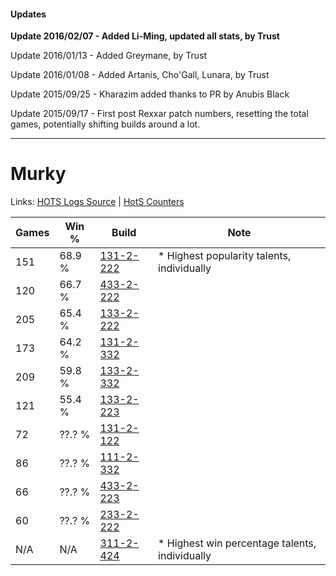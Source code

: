 #### Updates
**Update 2016/02/07 - Added Li-Ming, updated all stats, by Trust**

Update 2016/01/13 - Added Greymane, by Trust

Update 2016/01/08 - Added Artanis, Cho'Gall, Lunara, by Trust

Update 2015/09/25 - Kharazim added thanks to PR by Anubis Black

Update 2015/09/17 - First post Rexxar patch numbers, resetting the total games, potentially shifting builds around a lot.

***

# Murky

Links: [HOTS Logs Source](https://www.hotslogs.com/Sitewide/HeroDetails?Hero=Murky) | [HotS Counters](http://hotscounters.com/#/hero/Murky)

Games  | Win %  | Build     | Note
-----  | -----  | -----     | ----
151    | 68.9 % | [131-2-222](http://www.heroesfire.com/hots/talent-calculator/murky#h9nU) | * Highest popularity talents, individually
120    | 66.7 % | [433-2-222](http://www.heroesfire.com/hots/talent-calculator/murky#sh4-) | 
205    | 65.4 % | [133-2-222](http://www.heroesfire.com/hots/talent-calculator/murky#hEf-) | 
173    | 64.2 % | [131-2-332](http://www.heroesfire.com/hots/talent-calculator/murky#h9pC) | 
209    | 59.8 % | [133-2-332](http://www.heroesfire.com/hots/talent-calculator/murky#hEhi) | 
121    | 55.4 % | [133-2-223](http://www.heroesfire.com/hots/talent-calculator/murky#hEf_) | 
72     | ??.? % | [131-2-122](http://www.heroesfire.com/hots/talent-calculator/murky#h9lw) | 
86     | ??.? % | [111-2-332](http://www.heroesfire.com/hots/talent-calculator/murky#gO-C) | 
66     | ??.? % | [433-2-223](http://www.heroesfire.com/hots/talent-calculator/murky#sh4_) | 
60     | ??.? % | [233-2-222](http://www.heroesfire.com/hots/talent-calculator/murky#l2o-) | 
N/A    | N/A    | [311-2-424](http://www.heroesfire.com/hots/talent-calculator/murky#o1He) | * Highest win percentage talents, individually
